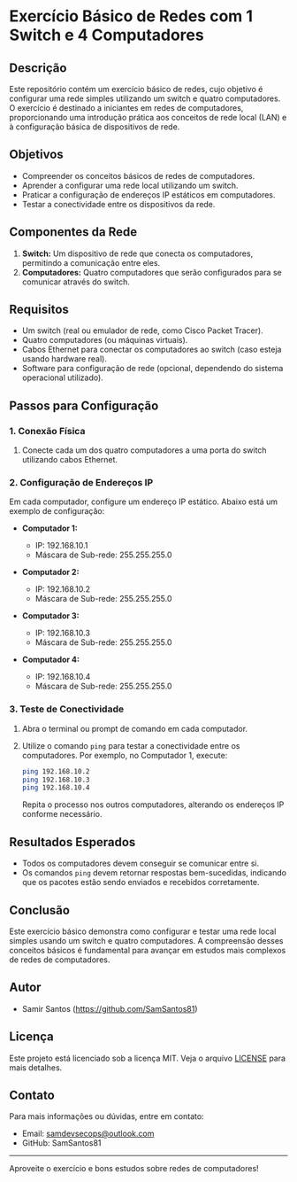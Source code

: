 # Exercício Básico de Redes com 1 Switch e 4 Computadores

## Descrição

Este repositório contém um exercício básico de redes, cujo objetivo é configurar uma rede simples utilizando um switch e quatro computadores. O exercício é destinado a iniciantes em redes de computadores, proporcionando uma introdução prática aos conceitos de rede local (LAN) e à configuração básica de dispositivos de rede.

## Objetivos

- Compreender os conceitos básicos de redes de computadores.
- Aprender a configurar uma rede local utilizando um switch.
- Praticar a configuração de endereços IP estáticos em computadores.
- Testar a conectividade entre os dispositivos da rede.

## Componentes da Rede

1. **Switch:** Um dispositivo de rede que conecta os computadores, permitindo a comunicação entre eles.
2. **Computadores:** Quatro computadores que serão configurados para se comunicar através do switch.

## Requisitos

- Um switch (real ou emulador de rede, como Cisco Packet Tracer).
- Quatro computadores (ou máquinas virtuais).
- Cabos Ethernet para conectar os computadores ao switch (caso esteja usando hardware real).
- Software para configuração de rede (opcional, dependendo do sistema operacional utilizado).

## Passos para Configuração

### 1. Conexão Física

1. Conecte cada um dos quatro computadores a uma porta do switch utilizando cabos Ethernet.

### 2. Configuração de Endereços IP

Em cada computador, configure um endereço IP estático. Abaixo está um exemplo de configuração:

- **Computador 1:**

   - IP: 192.168.10.1
  - Máscara de Sub-rede: 255.255.255.0
  
  
- **Computador 2:**
  
  - IP: 192.168.10.2
  - Máscara de Sub-rede: 255.255.255.0
  

- **Computador 3:**

  - IP: 192.168.10.3
  - Máscara de Sub-rede: 255.255.255.0
  

- **Computador 4:**
  
  - IP: 192.168.10.4
  - Máscara de Sub-rede: 255.255.255.0
  

### 3. Teste de Conectividade

1. Abra o terminal ou prompt de comando em cada computador.
2. Utilize o comando `ping` para testar a conectividade entre os computadores. Por exemplo, no Computador 1, execute:

   ```sh
   ping 192.168.10.2
   ping 192.168.10.3
   ping 192.168.10.4
   ```

   Repita o processo nos outros computadores, alterando os endereços IP conforme necessário.

## Resultados Esperados

- Todos os computadores devem conseguir se comunicar entre si.
- Os comandos `ping` devem retornar respostas bem-sucedidas, indicando que os pacotes estão sendo enviados e recebidos corretamente.

## Conclusão

Este exercício básico demonstra como configurar e testar uma rede local simples usando um switch e quatro computadores. A compreensão desses conceitos básicos é fundamental para avançar em estudos mais complexos de redes de computadores.

## Autor

- Samir Santos (https://github.com/SamSantos81)

## Licença

Este projeto está licenciado sob a licença MIT. Veja o arquivo [LICENSE](LICENSE) para mais detalhes.

## Contato

Para mais informações ou dúvidas, entre em contato:

- Email: samdevsecops@outlook.com
- GitHub: SamSantos81 

---

Aproveite o exercício e bons estudos sobre redes de computadores!
